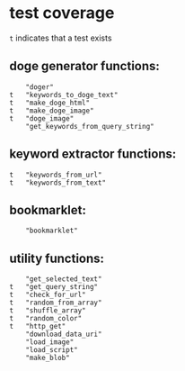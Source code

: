 # test coverage

`t` indicates that a test exists

## doge generator functions:
		"doger"
	t	"keywords_to_doge_text"
	t	"make_doge_html"
	t	"make_doge_image"
	t	"doge_image"
		"get_keywords_from_query_string"

## keyword extractor functions:
	t	"keywords_from_url"
	t	"keywords_from_text"

## bookmarklet:
		"bookmarklet"

## utility functions:
		"get_selected_text"
	t	"get_query_string"
	t	"check_for_url"
	t	"random_from_array"
	t	"shuffle_array"
	t	"random_color"
	t	"http_get"
		"download_data_uri"
		"load_image"
		"load_script"
		"make_blob"
